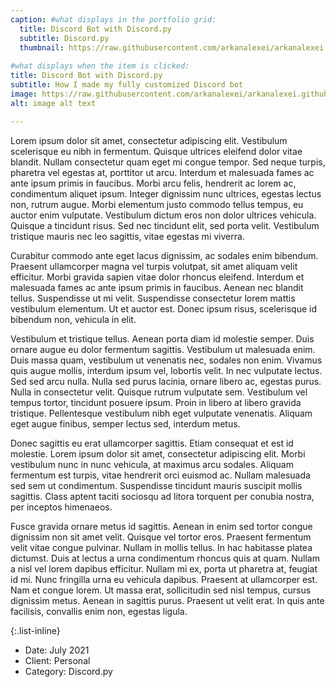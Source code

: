 ```yaml
---
caption: #what displays in the portfolio grid:
  title: Discord Bot with Discord.py
  subtitle: Discord.py
  thumbnail: https://raw.githubusercontent.com/arkanalexei/arkanalexei.github.io/main/assets/img/portfolio/create-discord-bots-using-python.jpg
  
#what displays when the item is clicked:
title: Discord Bot with Discord.py
subtitle: How I made my fully customized Discord bot
image: https://raw.githubusercontent.com/arkanalexei/arkanalexei.github.io/main/assets/img/portfolio/NBA.jpg #main image, can be a link or a file in assets/img/portfolio
alt: image alt text

---
```

Lorem ipsum dolor sit amet, consectetur adipiscing elit. Vestibulum scelerisque eu nibh in fermentum. Quisque ultrices eleifend dolor vitae blandit. Nullam consectetur quam eget mi congue tempor. Sed neque turpis, pharetra vel egestas at, porttitor ut arcu. Interdum et malesuada fames ac ante ipsum primis in faucibus. Morbi arcu felis, hendrerit ac lorem ac, condimentum aliquet ipsum. Integer dignissim nunc ultrices, egestas lectus non, rutrum augue. Morbi elementum justo commodo tellus tempus, eu auctor enim vulputate. Vestibulum dictum eros non dolor ultrices vehicula. Quisque a tincidunt risus. Sed nec tincidunt elit, sed porta velit. Vestibulum tristique mauris nec leo sagittis, vitae egestas mi viverra.

Curabitur commodo ante eget lacus dignissim, ac sodales enim bibendum. Praesent ullamcorper magna vel turpis volutpat, sit amet aliquam velit efficitur. Morbi gravida sapien vitae dolor rhoncus eleifend. Interdum et malesuada fames ac ante ipsum primis in faucibus. Aenean nec blandit tellus. Suspendisse ut mi velit. Suspendisse consectetur lorem mattis vestibulum elementum. Ut et auctor est. Donec ipsum risus, scelerisque id bibendum non, vehicula in elit.

Vestibulum et tristique tellus. Aenean porta diam id molestie semper. Duis ornare augue eu dolor fermentum sagittis. Vestibulum ut malesuada enim. Duis massa quam, vestibulum ut venenatis nec, sodales non enim. Vivamus quis augue mollis, interdum ipsum vel, lobortis velit. In nec vulputate lectus. Sed sed arcu nulla. Nulla sed purus lacinia, ornare libero ac, egestas purus. Nulla in consectetur velit. Quisque rutrum vulputate sem. Vestibulum vel tempus tortor, tincidunt posuere ipsum. Proin in libero at libero gravida tristique. Pellentesque vestibulum nibh eget vulputate venenatis. Aliquam eget augue finibus, semper lectus sed, interdum metus.

Donec sagittis eu erat ullamcorper sagittis. Etiam consequat et est id molestie. Lorem ipsum dolor sit amet, consectetur adipiscing elit. Morbi vestibulum nunc in nunc vehicula, at maximus arcu sodales. Aliquam fermentum est turpis, vitae hendrerit orci euismod ac. Nullam malesuada sed sem ut condimentum. Suspendisse tincidunt mauris suscipit mollis sagittis. Class aptent taciti sociosqu ad litora torquent per conubia nostra, per inceptos himenaeos.

Fusce gravida ornare metus id sagittis. Aenean in enim sed tortor congue dignissim non sit amet velit. Quisque vel tortor eros. Praesent fermentum velit vitae congue pulvinar. Nullam in mollis tellus. In hac habitasse platea dictumst. Duis at lectus a urna condimentum rhoncus quis at quam. Nullam a nisl vel lorem dapibus efficitur. Nullam mi ex, porta ut pharetra at, feugiat id mi. Nunc fringilla urna eu vehicula dapibus. Praesent at ullamcorper est. Nam et congue lorem. Ut massa erat, sollicitudin sed nisl tempus, cursus dignissim metus. Aenean in sagittis purus. Praesent ut velit erat. In quis ante facilisis, convallis enim non, egestas ligula.



{:.list-inline} 
- Date: July 2021
- Client: Personal
- Category: Discord.py


